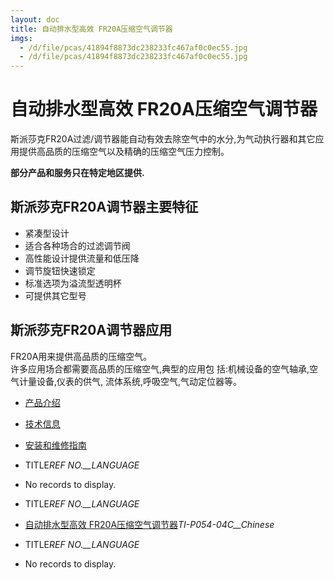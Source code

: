 ```yaml
---
layout: doc
title: 自动排水型高效 FR20A压缩空气调节器
imgs:
  - /d/file/pcas/41894f8873dc238233fc467af0c0ec55.jpg
  - /d/file/pcas/41894f8873dc238233fc467af0c0ec55.jpg
---
```


# 自动排水型高效 FR20A压缩空气调节器

斯派莎克FR20A过滤/调节器能自动有效去除空气中的水分,为气动执行器和其它应用提供高品质的压缩空气以及精确的压缩空气压力控制。

**部分产品和服务只在特定地区提供.**

## 斯派莎克FR20A调节器主要特征

- 紧凑型设计
- 适合各种场合的过滤调节阀
- 高性能设计提供流量和低压降
- 调节旋钮快速锁定
- 标准选项为溢流型透明杯
- 可提供其它型号

## 斯派莎克FR20A调节器应用

FR20A用来提供高品质的压缩空气。  
许多应用场合都需要高品质的压缩空气,典型的应用包 括:机械设备的空气轴承,空气计量设备,仪表的供气, 流体系统,呼吸空气,气动定位器等。

- [产品介绍](<javascript:navactive(1);>)
- [技术信息](<javascript:navactive(2);>)
- [安装和维修指南](<javascript:navactive(3);>)

- TITLE*REF NO.\_\_LANGUAGE*
- No records to display.

- TITLE*REF NO.\_\_LANGUAGE*
- [自动排水型高效 FR20A压缩空气调节器](/d/pdf/TI-P054-04C-FR20A%20自动排水型高效压缩空气调节器.pdf)_TI-P054-04C\_\_Chinese_

- TITLE*REF NO.\_\_LANGUAGE*
- No records to display.
